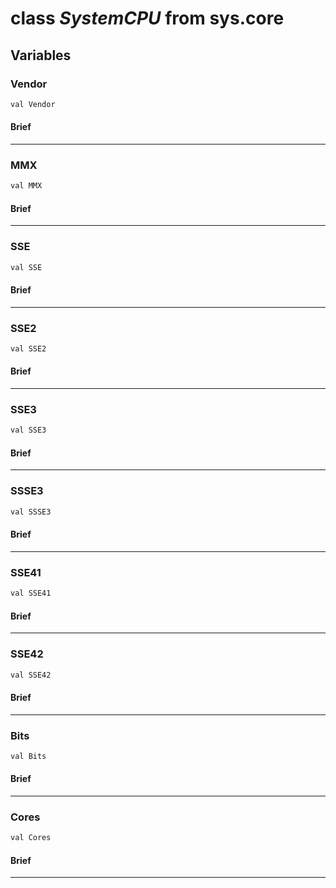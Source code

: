 # class *SystemCPU* from sys.core

## Variables

### Vendor

```C#
val Vendor
```

#### Brief

***

### MMX

```C#
val MMX
```

#### Brief

***

### SSE

```C#
val SSE
```

#### Brief

***

### SSE2

```C#
val SSE2
```

#### Brief

***

### SSE3

```C#
val SSE3
```

#### Brief

***

### SSSE3

```C#
val SSSE3
```

#### Brief

***

### SSE41

```C#
val SSE41
```

#### Brief

***

### SSE42

```C#
val SSE42
```

#### Brief

***

### Bits

```C#
val Bits
```

#### Brief

***

### Cores

```C#
val Cores
```

#### Brief

***

